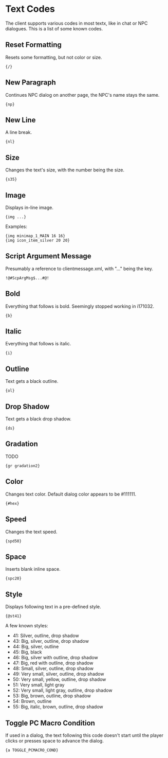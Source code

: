 Text Codes
=============================================================================

The client supports various codes in most textx, like in chat or
NPC dialogues. This is a list of some known codes.

## Reset Formatting

Resets some formatting, but not color or size.

```text
{/}
```

## New Paragraph

Continues NPC dialog on another page, the NPC's name stays the same.

```text
{np}
```

## New Line

A line break.

```text
{nl}
```

## Size

Changes the text's size, with the number being the size.

```text
{s35}
```

## Image

Displays in-line image.

```text
{img ...}
```
Examples:
```text
{img minimap_1_MAIN 16 16}
{img icon_item_silver 20 20}
```

## Script Argument Message

Presumably a reference to clientmessage.xml, with "..." being the key.

```text
!@#ScpArgMsg$...#@!
```

## Bold

Everything that follows is bold. Seemingly stopped working in i171032.

```text
{b}
```

## Italic

Everything that follows is italic.

```text
{i}
```

## Outline

Text gets a black outline.

```text
{ol}
```

## Drop Shadow

Text gets a black drop shadow.

```text
{ds}
```

## Gradation

TODO

```text
{gr gradation2}
```

## Color

Changes text color. Default dialog color appears to be #111111.

```text
{#hex}
```

## Speed

Changes the text speed.

```text
{spd50}
```

## Space

Inserts blank inline space.

```text
{spc20}
```

## Style

Displays following text in a pre-defined style.

```text
{@st41}
```
A few known styles:
- 41: Silver, outline, drop shadow
- 43: Big, silver, outline, drop shadow
- 44: Big, silver, outline
- 45: Big, black
- 46: Big, silver with outline, drop shadow
- 47: Big, red with outline, drop shadow
- 48: Small, silver, outline, drop shadow
- 49: Very small, silver, outline, drop shadow
- 50: Very small, yellow, outline, drop shadow
- 51: Very small, light gray
- 52: Very small, light gray, outline, drop shadow
- 53: Big, brown, outline, drop shadow
- 54: Brown, outline
- 55: Big, italic, brown, outline, drop shadow

## Toggle PC Macro Condition

If used in a dialog, the text following this code doesn't start until
the player clicks or presses space to advance the dialog.

```text
{a TOGGLE_PCMACRO_COND}
```
